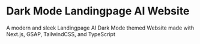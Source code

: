 # Dark Mode Landingpage AI Website

A modern and sleek Landingpage AI Dark Mode themed Website made with Next.js, GSAP, TailwindCSS, and TypeScript